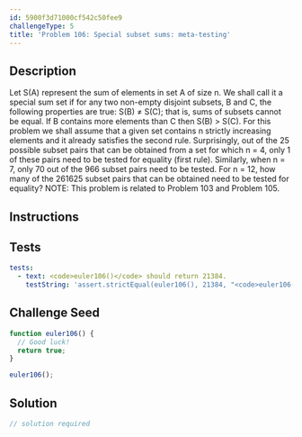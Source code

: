 ```yaml
---
id: 5900f3d71000cf542c50fee9
challengeType: 5
title: 'Problem 106: Special subset sums: meta-testing'
---
```


## Description
<section id='description'>
Let S(A) represent the sum of elements in set A of size n. We shall call it a special sum set if for any two non-empty disjoint subsets, B and C, the following properties are true:
S(B) ≠ S(C); that is, sums of subsets cannot be equal.
If B contains more elements than C then S(B) > S(C).
For this problem we shall assume that a given set contains n strictly increasing elements and it already satisfies the second rule.
Surprisingly, out of the 25 possible subset pairs that can be obtained from a set for which n = 4, only 1 of these pairs need to be tested for equality (first rule). Similarly, when n = 7, only 70 out of the 966 subset pairs need to be tested.
For n = 12, how many of the 261625 subset pairs that can be obtained need to be tested for equality?
NOTE: This problem is related to Problem 103 and Problem 105.
</section>

## Instructions
<section id='instructions'>

</section>

## Tests
<section id='tests'>

```yml
tests:
  - text: <code>euler106()</code> should return 21384.
    testString: 'assert.strictEqual(euler106(), 21384, "<code>euler106()</code> should return 21384.");'

```

</section>

## Challenge Seed
<section id='challengeSeed'>

<div id='js-seed'>

```js
function euler106() {
  // Good luck!
  return true;
}

euler106();
```

</div>



</section>

## Solution
<section id='solution'>

```js
// solution required
```
</section>
